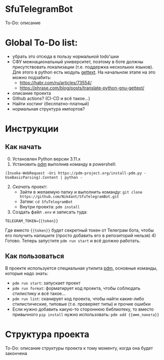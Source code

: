# SfuTelegramBot
To-Do: описание

# Global To-Do list:
- убрать это отсюда в пользу нормальной todo'шки
- СФУ межнациональный университет, поэтому в боте должны присутствовать локализации
(т.е. поддержка нескольких языков). Для этого в python есть модуль [gettext](https://docs.python.org/3/library/gettext.html).
На начальном этапе на это можно подзабить:
   - https://habr.com/ru/articles/73554/
   - https://phrase.com/blog/posts/translate-python-gnu-gettext/
- описание проекта
- Github actions? (CI-CD и всё такое...)
- Найти хостинг (беслпатно-платный)
- нормальная структура импортов?

# Инструкции
## Как начать
0) Установлен Python версии 3.11.x
1) Установить [pdm](https://github.com/pdm-project/pdm?tab=readme-ov-file#installation)
выполнив команду в powershell: 
```
(Invoke-WebRequest -Uri https://pdm-project.org/install-pdm.py -UseBasicParsing).Content | python -
```
2) *Скачать* проект:
   - Зайти в желаемую папку и выполнить команду: ```git clone https://github.com/Nik4ant/SfuTelegramBot.git```
   - Затем: `cd SfuTelegramBot`
   - Внутри проекта: `pdm install`
3) Создать файл `.env` и записать туда: 
```
TELEGRAM_TOKEN={{token}}
```
Где вместо `{{token}}` будет секретный токен от Телеграм бота, чтобы его получить напишите
(просто добавить его в репозиторий нельзя)
4) Готово. Теперь запустите `pdm run start` и всё должно работать.
## Как пользоваться
В проекте используется специальная утилита [pdm](https://pdm-project.org/latest/), основные команды, которые надо знать:
- `pdm run start`: запускает проект
- `pdm run format`: форматирует код проекта, чтобы соблюдать стилистику и всё такое...
- `pdm run lint`: сканирует код проекта, чтобы найти какие-либо стилистические, типовые (т.е. проверяет типы) и прочие ошибки
- Если нужно добавить какую-то стороннюю библиотеку, то вместо привычного `pip install` нужно использовать: `pdm add {{имя_пакета}}`

# Структура проекта
To-Do: описание структуры проекта к тому моменту, когда она будет закончена
